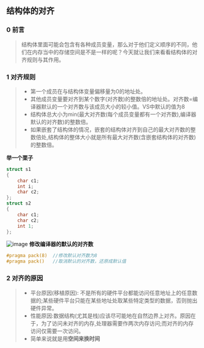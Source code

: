 ## 结构体的对齐
### 0 前言
>结构体里面可能会包含有各种成员变量，那么对于他们定义顺序的不同，他们在内存当中的存储空间是不是一样的呢？今天就让我们来看看结构体的对齐规则与其作用。
### 1 对齐规则
>- 第一个成员在与结构体变量偏移量为0的地址处。
>- 其他成员变量要对齐到某个数字(对齐数)的整数倍的地址处。对齐数=编译器默认的一个对齐数与该成员大小的较小值。VS中默认的值为8
>- 结构体总大小为min(最大对齐数(每个成员变量都有一个对齐数),编译器默认的对齐数)的整数倍。
>- 如果嵌套了结构体的情况，嵌套的结构体对齐到自己的最大对齐数的整数倍处,结构体的整体大小就是所有最大对齐数(含嵌套结构体的对齐数)的整数倍。        
    
**举一个栗子**
```c++
struct s1
{
    char c1;
    int i;
    char c2;
};
struct s2
{
    char c1;
    char c2;
    int 1;
};
``` 
![image](https://github.com/Lp700750/Blogs/assets/104414865/80c0f2f3-fffe-4e2c-a5eb-03a310445e87)
**修改编译器的默认的对齐数**
```c++
#pragma pack(8)  //修改默认对齐数为8
#pragma pack()   //取消默认的对齐数，还原成默认值
``` 
### 2 对齐的原因
>- 平台原因(移植原因): 不是所有的硬件平台都能访问任意地址上的任意数据的;某些硬件平台只能在某些地址处取某些特定类型的数据，否则抛出硬件异常。
>- 性能原因:数据结构(尤其是栈)应该尽可能地在自然边界上对齐。原因在于，为了访问未对齐的内存,处理器需要作两次内存访问;而对齐的内存访问仅需要一次访问。  
>- 简单来说就是用**空间来换时间**
